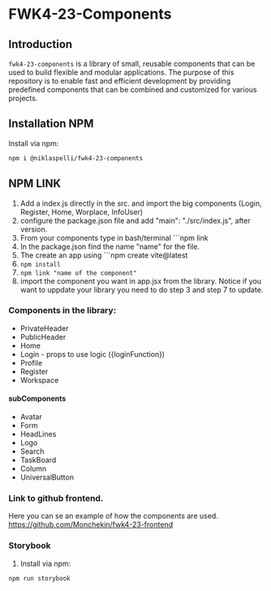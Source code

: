 # FWK4-23-Components

## Introduction

`fwk4-23-components` is a library of small, reusable components that can be used to build flexible and modular applications. The purpose of this repository is to enable fast and efficient development by providing predefined components that can be combined and customized for various projects.

## Installation NPM

Install via npm:
   ```bash
   npm i @niklaspelli/fwk4-23-components
   ```

## NPM LINK

1. Add a index.js directly in the src. and import the big components (Login, Register, Home, Worplace, InfoUser)
2. configure the package.json file and add "main": "./src/index.js", after version.
3. From your components type in bash/terminal ```npm link
4. In the package.json find the name "name" for the file.
5. The create an app using ```npm create vite@latest
6. `npm install`
7. `npm link "name of the component" `
8. import the component you want in app.jsx from the library.
   Notice if you want to uppdate your library you need to do step 3 and step 7 to update.

### Components in the library:

- PrivateHeader
- PublicHeader
- Home
- Login - props to use logic ({loginFunction})
- Profile
- Register
- Workspace
#### subComponents
- Avatar
- Form
- HeadLines
- Logo
- Search
- TaskBoard
- Column
- UniversalButton


### Link to github frontend.
Here you can se an example of how the components are used. 
https://github.com/Monchekin/fwk4-23-frontend



### Storybook

1.  Install via npm:

```bash
npm run storybook
```
